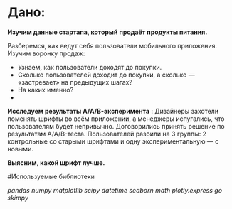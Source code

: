 # Дано:

**Изучим данные стартапа, который продаёт продукты питания.**

Разберемся, как ведут себя пользователи мобильного приложения. Изучим воронку продаж:

  * Узнаем, как пользователи доходят до покупки.
  * Сколько пользователей доходит до покупки, а сколько — «застревает» на предыдущих шагах?
  * На каких именно?
  * 
**Исследуем результаты A/A/B-эксперимента** : Дизайнеры захотели поменять шрифты во всём приложении, а менеджеры испугались, что пользователям будет непривычно.
Договорились принять решение по результатам A/A/B-теста. 
Пользователей разбили на 3 группы: 2 контрольные со старыми шрифтами и одну экспериментальную — с новыми.

**Выясним, какой шрифт лучше.**

#Используемые библиотеки

*pandas numpy matplotlib scipy datetime seaborn math plotly.express go skimpy*
